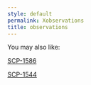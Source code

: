 ```yaml
---
style: default
permalink: Xobservations
title: observations
---
```

You may also like:

[SCP-1586](http://scp-wiki.net/scp-1586)

[SCP-1544](http://scp-wiki.net/scp-1544)
